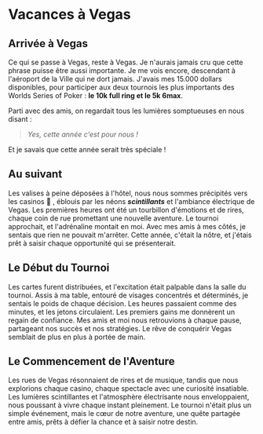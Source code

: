 # Vacances à Vegas

## Arrivée à Vegas

Ce qui se passe à Vegas, reste à Vegas. Je n'aurais jamais cru que cette phrase puisse être aussi importante. Je me vois encore, descendant à l'aéroport de la Ville qui ne dort jamais. J'avais mes 15.000 dollars disponibles, pour participer aux deux tournois les plus importants des Worlds Series of Poker : **le 10k full ring et le 5k 6max**.

Parti avec des amis, on regardait tous les lumières somptueuses en nous disant :

> _Yes, cette année c'est pour nous !_

Et je savais que cette année serait très spéciale !

## Au suivant

Les valises à peine déposées à l'hôtel, nous nous sommes précipités vers les casinos &#x1F911; , éblouis par les néons ***scintillants*** et l'ambiance électrique de Vegas. Les premières heures ont été un tourbillon d'émotions et de rires, chaque coin de rue promettant une nouvelle aventure. Le tournoi approchait, et l'adrénaline montait en moi. Avec mes amis à mes côtés, je sentais que rien ne pouvait m'arrêter. Cette année, c'était la nôtre, et j'étais prêt à saisir chaque opportunité qui se présenterait.

## Le Début du Tournoi

Les cartes furent distribuées, et l'excitation était palpable dans la salle du tournoi. Assis à ma table, entouré de visages concentrés et déterminés, je sentais le poids de chaque décision. Les heures passaient comme des minutes, et les jetons circulaient. Les premiers gains me donnèrent un regain de confiance. Mes amis et moi nous retrouvions à chaque pause, partageant nos succès et nos stratégies. Le rêve de conquérir Vegas semblait de plus en plus à portée de main.


## Le Commencement de l'Aventure

Les rues de Vegas résonnaient de rires et de musique, tandis que nous explorions chaque casino, chaque spectacle avec une curiosité insatiable. Les lumières scintillantes et l'atmosphère électrisante nous enveloppaient, nous poussant à vivre chaque instant pleinement. Le tournoi n'était plus un simple événement, mais le cœur de notre aventure, une quête partagée entre amis, prêts à défier la chance et à saisir notre destin.

